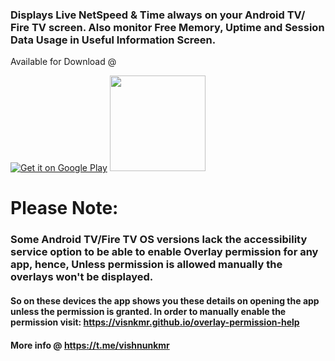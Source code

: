 ### Displays Live NetSpeed &amp; Time always on your Android TV/ Fire TV screen. Also monitor Free Memory, Uptime and Session Data Usage in Useful Information Screen.

Available for Download @

[![Get it on Google Play](https://play.google.com/intl/en_us/badges/images/badge_new.png)](https://play.google.com/store/apps/details?id=visnkmr.apps.timenetspeed) [<img src="https://images-na.ssl-images-amazon.com/images/G/01/mobile-apps/devportal2/res/images/amazon-appstore-badge-english-white.png" data-canonical-src="" alt-text="" width="153" />](https://www.amazon.com/Vishnu-N-K-Speed-Monitor/dp/B0786KC4C1/)

# Please Note:

### Some Android TV/Fire TV OS versions lack the accessibility service option to be able to enable Overlay permission for any app, hence, Unless permission is allowed manually the overlays won't be displayed. 

#### So on these devices the app shows you these details on opening the app unless the permission is granted. In order to manually enable the permission visit: https://visnkmr.github.io/overlay-permission-help

#### More info @ https://t.me/vishnunkmr
